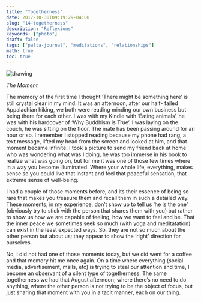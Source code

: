 ```yaml
---
title: "Togetherness"
date: 2017-10-30T09:19:29-04:00
slug: "14-togetherness"
description: "Reflexions"
keywords: ["photo"]
draft: false
tags: ["palta-journal", "meditations", "relationships"]
math: true
toc: true
---
```

![drawing](/14-togetherness.jpeg)

<cite>The Moment</cite>

The memory of the first time I thought ‘There might be something here’ is still crystal clear in my mind. It was an afternoon, after our half- failed Appalachian hiking, we both were reading minding our own business but being there for each other. I was with my Kindle with ‘Eating animals‘, he was with his hardcover of ‘Why Buddhism is True‘. I was laying on the couch, he was sitting on the floor. The mate has been passing around for an hour or so. I remember I stopped reading because my phone had rang, a text message, lifted my head from the screen and looked at him, and that moment became infinite. I took a picture to send my friend back at home who was wondering what was I doing, he was too immerse in his book to realize what was going on, but for me it was one of those few times where in a way you become illuminated. Where your whole life, everything, makes sense so you could live that instant and feel that peaceful sensation, that extreme sense of well-being.

I had a couple of those moments before, and its their essence of being so rare that makes you treasure them and recall them in such a detailed way. These moments, in my experience, don’t show up to tell us ‘he is the one’ (obviously try to stick with the person that shares them with you) but rather to show us how we are capable of feeling, how we want to feel and be. That the inner peace we sometimes seek so much (with yoga and meditatation) can exist in the least expected ways. So, they are not so much about the other person but about us; they appear to show the ‘right’ direction for ourselves.

No, I did not had one of those moments today, but we did went for a coffee and that memory hit me once again. On a time where everything (social media, advertisement, mails, etc) is trying to steal our attention and time, I become an observant of a silent type of togetherness. The same togetherness we had that August afternoon; where there’s no need to do anything, where the other person is not trying to be the object of focus, but just sharing that moment with you in a tacit manner, each on our thing.